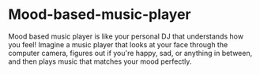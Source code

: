 # Mood-based-music-player
Mood based music player is like your personal DJ that understands how you feel! Imagine a  music player that looks at your face through the computer camera, figures out if  you're happy, sad, or anything in between, and then plays music that matches your  mood perfectly.
